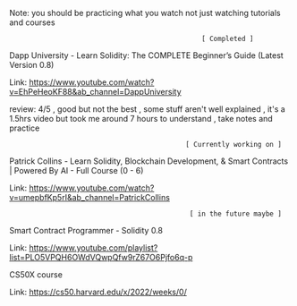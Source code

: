 Note: you should be practicing what you watch not just watching tutorials and courses

                                                    [ Completed ]

Dapp University - Learn Solidity: The COMPLETE Beginner’s Guide (Latest Version 0.8)

Link: https://www.youtube.com/watch?v=EhPeHeoKF88&ab_channel=DappUniversity

review: 4/5 , good but not the best , some stuff aren't well explained , 
it's a 1.5hrs video but took me around 7 hours to understand , take notes and practice

                                                [ Currently working on ]

Patrick Collins - Learn Solidity, Blockchain Development, & Smart Contracts | Powered By AI - Full Course (0 - 6)

Link: https://www.youtube.com/watch?v=umepbfKp5rI&ab_channel=PatrickCollins


                                                 [ in the future maybe ]

Smart Contract Programmer - Solidity 0.8

Link: https://www.youtube.com/playlist?list=PLO5VPQH6OWdVQwpQfw9rZ67O6Pjfo6q-p

CS50X course

Link: https://cs50.harvard.edu/x/2022/weeks/0/
